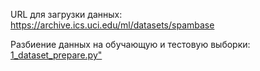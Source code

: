 URL для загрузки данных: https://archive.ics.uci.edu/ml/datasets/spambase

Разбиение данных на обучающую и тестовую выборки: [1_dataset_prepare.py"](1_dataset_prepare.py)
